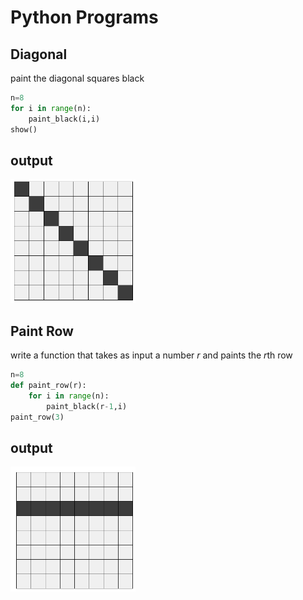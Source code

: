 # Python Programs 

## Diagonal 
paint the diagonal squares black 
```python
n=8
for i in range(n):
    paint_black(i,i)
show()
```

## output 
<img src="/images/diagonal.PNG" alt="diagonal" width="200"/>

## Paint Row
write a function that takes as input a number *r* and paints the *r*th row
```python
n=8
def paint_row(r):
    for i in range(n):
        paint_black(r-1,i)
paint_row(3)
```

## output
<img src="/images/paint_row.png" alt="paint_row" width="200"/>
